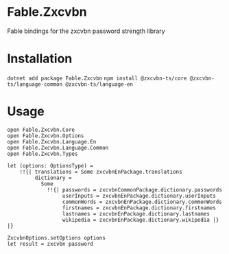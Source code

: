 # Fable.Zxcvbn
Fable bindings for the zxcvbn password strength library

# Installation
`dotnet add package Fable.Zxcvbn`
`npm install @zxcvbn-ts/core @zxcvbn-ts/language-common @zxcvbn-ts/language-en`

# Usage

```f#
open Fable.Zxcvbn.Core
open Fable.Zxcvbn.Options
open Fable.Zxcvbn.Language.En
open Fable.Zxcvbn.Language.Common
open Fable.Zxcvbn.Types

let (options: OptionsType) =
    !!{| translations = Some zxcvbnEnPackage.translations
         dictionary =
           Some
             !!{| passwords = zxcvbnCommonPackage.dictionary.passwords
                  userInputs = zxcvbnEnPackage.dictionary.userInputs
                  commonWords = zxcvbnEnPackage.dictionary.commonWords
                  firstnames = zxcvbnEnPackage.dictionary.firstnames
                  lastnames = zxcvbnEnPackage.dictionary.lastnames
                  wikipedia = zxcvbnEnPackage.dictionary.wikipedia |} |}

ZxcvbnOptions.setOptions options
let result = zxcvbn password
```
